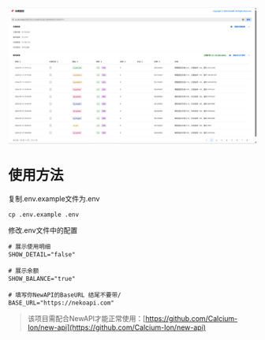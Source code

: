 ![img.png](img.png)

# 使用方法
复制.env.example文件为.env
```
cp .env.example .env
```
修改.env文件中的配置
```
# 展示使用明细
SHOW_DETAIL="false"

# 展示余额
SHOW_BALANCE="true"

# 填写你NewAPI的BaseURL 结尾不要带/
BASE_URL="https://nekoapi.com"
```

> 该项目需配合NewAPI才能正常使用：[https://github.com/Calcium-Ion/new-api](https://github.com/Calcium-Ion/new-api)
